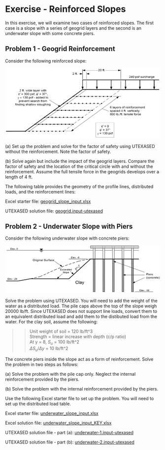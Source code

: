 # Exercise - Reinforced Slopes

In this exercise, we will examine two cases of reinforced slopes. The first case is a slope with a series of geogrid layers and the second is an underwater slope with some concrete piers.

## Problem 1 - Geogrid Reinforcement

Consider the following reinforced slope:

![geogrid_fig.png](geogrid_fig.png)

(a) Set up the problem and solve for the factor of safety using UTEXASED without the reinforcement. Note the factor of 
safety.

(b) Solve again but include the impact of the geogrid layers. Compare the factor of safety and the location of the 
critical circle with and without the 
reinforcement. Assume the full tensile force in the geogrids develops over a length of 4 ft.

The following table provides the geometry of the profile lines, distributed loads, and the reinforcement lines:

Excel starter file: [geogrid_slope_input.xlsx](geogrid_slope_input.xlsx)

UTEXASED solution file: [geogrid.input-utexased](geogrid.input-utexased)

## Problem 2 - Underwater Slope with Piers

Consider the following underwater slope with concrete piers:

![underwater_fig.png](underwater_fig.png)

Solve the problem using UTEXASED. You will need to add the weight of the water as 
a distributed load. The pile caps above the top of the slope weigh 20000 lb/ft. Since UTEXASED does not support 
line loads, convert them to an equivalent 
distributed load and add them to the distibuted load from the water. For the clay soil, assume the following:

>>Unit weight of soil = 120 lb/ft^3<br>
Strength = linear increase with depth (c/p ratio)<br>
At y = 8, $S_u$ = 100 lb/ft^2<br>
$\Delta S_u/\Delta y$ = 10 lb/ft^2

The concrete piers inside the slope act as a form of reinforcement. Solve the problem in two steps as follows:

(a) Solve the problem with the pile cap only. Neglect the internal reinforcement provided by the piers.

(b) Solve the problem with the internal reinforcement provided by the piers.

Use the following Excel starter file to set up the problem. You will need to set up the distributed load table.

Excel starter file: [underwater_slope_input.xlsx](underwater_slope_input.xlsx)

Excel solution file: [underwater_slope_input_KEY.xlsx](underwater_slope_input_KEY.xlsx)

UTEXASED solution file - part (a): [underwater-1.input-utexased](underwater-1.input-utexased)

UTEXASED solution file - part (b): [underwater-2.input-utexased](underwater-2.input-utexased)